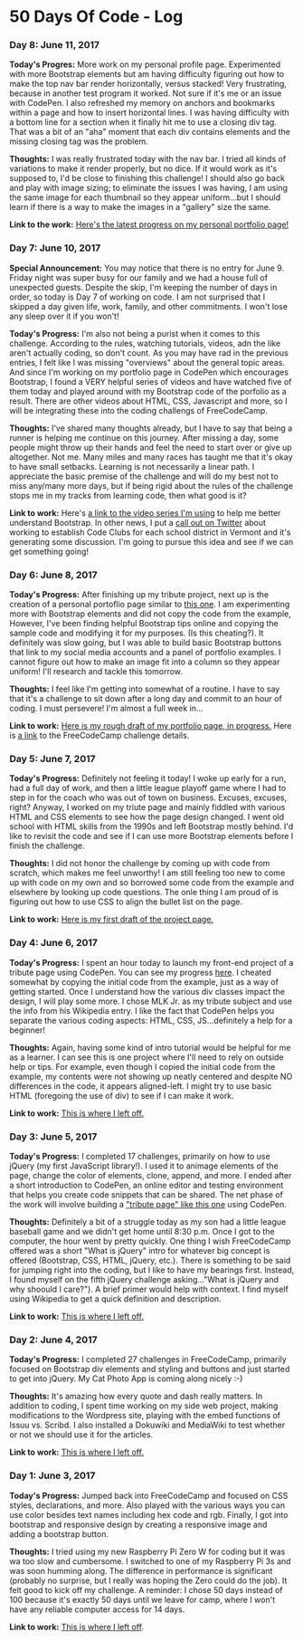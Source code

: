 # 50 Days Of Code - Log

### Day 8: June 11, 2017 ###

**Today's Progres:** More work on my personal profile page. Experimented with more Bootstrap elements but am having difficulty figuring out how to make the top nav bar render horizontally, versus stacked! Very frustrating, because in another test program it worked. Not sure if it's me or an issue with CodePen. I also refreshed my memory on anchors and bookmarks within a page and how to insert horizontal lines. I was having difficulty with a bottom line for a section when it finally hit me to use a closing div tag. That was a bit of an "aha" moment that each div contains elements and the missing closing tag was the problem.

**Thoughts:** I was really frustrated today with the nav bar. I tried all kinds of variations to make it render properly, but no dice. If it would work as it's supposed to, I'd be close to finishing this challenge! I should also go back and play with image sizing; to eliminate the issues I was having, I am using the same image for each thumbnail so they appear uniform...but I should learn if there is a way to make the images in a "gallery" size the same.

**Link to the work:** [Here's the latest progress on my personal portfolio page!](https://codepen.io/bkinney/full/bREExJ/)

### Day 7: June 10, 2017

**Special Announcement:** You may notice that there is no entry for June 9. Friday night was super busy for our family and we had a house full of unexpected guests. Despite the skip, I'm keeping the number of days in order, so today is Day 7 of working on code. I am not surprised that I skipped a day given life, work, family, and other commitments. I won't lose any sleep over it if you won't!

**Today's Progress:** I'm also not being a purist when it comes to this challenge. According to the rules, watching tutorials, videos, adn the like aren't actually coding, so don't count. As you may have rad in the previous entries, I felt like I was missing "overviews" about the general topic areas. And since I'm working on my portfolio page in CodePen which encourages Bootstrap, I found a VERY helpful series of videos and have watched five of them today and played around with my Bootstrap code of the porfolio as a result. There are other videos about HTML, CSS, Javascript and more, so I will be integrating these into the coding challengs of FreeCodeCamp.

**Thoughts:** I've shared many thoughts already, but I have to say that being a runner is helping me continue on this journey. After missing a day, some people might throw up their hands and feel the need to start over or give up altogether. Not me. Many miles and many races has taught me that it's okay to have small setbacks. Learning is not necessarily a linear path. I appreciate the basic premise of the challenge and will do my best not to miss any/many more days, but if being rigid about the rules of the challenge stops me in my tracks from learning code, then what good is it?

**Link to work:** Here's [a link to the video series I'm using](https://www.youtube.com/watch?v=P3e24Of44ac&list=PL0eyrZgxdwhx2XiwAfPLTTnEPcUGrPGH-) to help me better understand Bootstrap. In other news, I put a [call out on Twitter](https://mobile.twitter.com/brendankinney/status/873272496849645569) about working to establish Code Clubs for each school district in Vermont and it's generating some discussion. I'm going to pursue this idea and see if we can get something going!

### Day 6: June 8, 2017

**Today's Progress:** After finishing up my tribute project, next up is the creation of a personal portoflio page similar to [this one](https://codepen.io/FreeCodeCamp/full/YqLyXB/). I am experimenting more with Bootstrap elements and did not copy the code from the example, However, I've been finding helpful Bootstrap tips online and copying the sample code and modifying it for my purposes. (Is this cheating?). It definitely was slow going, but I was able to build basic Bootstrap buttons that link to my social media accounts and a panel of portfolio examples. I cannot figure out how to make an image fit into a column so they appear uniform! I'll research and tackle this tomorrow.

**Thoughts:** I feel like I'm getting into somewhat of a routine. I have to say that it's a challenge to sit down after a long day and commit to an hour of coding. I must persevere! I'm almost a full week in...

**Link to work:** [Here is my rough draft of my portfolio page, in progress.](https://codepen.io/bkinney/pen/bREExJ/) Here is [a link](https://www.freecodecamp.com/challenges/build-a-personal-portfolio-webpage) to the FreeCodeCamp challenge details.

### Day 5: June 7, 2017

**Today's Progress:** Definitely not feeling it today! I woke up early for a run, had a full day of work, and then a little league playoff game where I had to step in for the coach who was out of town on business. Excuses, excuses, right? Anyway, I worked on my triute page and mainly fiddled with various HTML and CSS elements to see how the page design changed. I went old school with HTML skills from the 1990s and left Bootstrap mostly behind. I'd like to revisit the code and see if I can use more Bootstrap elements before I finish the challenge.

**Thoughts:** I did not honor the challenge by coming up with code from scratch, which makes me feel unworthy! I am still feeling too new to come up with code on my own and so borrowed some code from the example and elsewhere by looking up code questions. The onle thing I am proud of is figuring out how to use CSS to align the bullet list on the page.

**Link to work:** [Here is my first draft of the project page.](https://codepen.io/bkinney/full/YQXpaX/)

### Day 4: June 6, 2017

**Today's Progress:** I spent an hour today to launch my front-end project of a tribute page using CodePen. You can see my progress [here](https://codepen.io/bkinney/full/YQXpaX/). I cheated somewhat by copying the initial code from the example, just as a way of getting started. Once I understand how the various div classes impact the design, I will play some more. I chose MLK Jr. as my tribute subject and use the info from his Wikipedia entry. I like the fact that CodePen helps you separate the various coding aspects: HTML, CSS, JS...definitely a help for a beginner!

**Thoughts:** Again, having some kind of intro tutorial would be helpful for me as a learner. I can see this is one project where I'll need to rely on outside help or tips. For example, even though I copied the initial code from the example, my contents were not showing up neatly centered and despite NO differences in the code, it appears aligned-left. I might try to use basic HTML (foregoing the use of div) to see if I can make it work.

**Link to work:** [This is where I left off.](https://www.freecodecamp.com/challenges/build-a-tribute-page/)

### Day 3: June 5, 2017

**Today's Progress:** I completed 17 challenges, primarily on how to use jQuery (my first JavaScript library!). I used it to animage elements of the page, change the color of elements, clone, append, and more. I ended after a short introduction to CodePen, an online editor and testing environment that helps you create code snippets that can be shared. The net phase of the work will involve building a ["tribute page" like this one](https://codepen.io/freeCodeCamp/full/NNvBQW) using CodePen.

**Thoughts:** Definitely a bit of a struggle today as my son had a little league baseball game and we didn't get home until 8:30 p.m. Once I got to the computer, the hour went by pretty quickly. One thing I wish FreeCodeCamp offered was a short "What is jQuery" intro for whatever big concept is offered (Bootstrap, CSS, HTML, jQuery, etc.). There is something to be said for jumping right into the coding, but I like to have my bearings first. Instead, I found myself on the fifth jQuery challenge asking..."What is jQuery and why shoould I care?"). A brief primer would help with context. I find myself using Wikipedia to get a quick definition and description.

**Link to work:** [This is where I left off.](https://www.freecodecamp.com/challenges/build-a-tribute-page)

### Day 2: June 4, 2017

**Today's Progress:** I completed 27 challenges in FreeCodeCamp, primarily focused on Bootstrap div elements and styling and buttons and just started to get into jQuery. My Cat Photo App is coming along nicely :-)

**Thoughts:** It's amazing how every quote and dash really matters. In addition to coding, I spent time working on my side web project, making modifications to the Wordpress site, playing with the embed functions of Issuu vs. Scribd. I also installed a Dokuwiki and MediaWiki to test whether or not we should use it for the articles.

**Link to work:** [This is where I left off.](https://www.freecodecamp.com/challenges/join-a-free-code-camp-group-in-your-city)

### Day 1: June 3, 2017

**Today's Progress:** Jumped back into FreeCodeCamp and focused on CSS styles, declarations, and more. Also played with the various ways you can use color besides text names including hex code and rgb. Finally, I got into bootstrap and responsive design by creating a responsive image and adding a bootstrap button.

**Thoughts:** I tried using my new Raspberry Pi Zero W for coding but it was wa too slow and cumbersome. I switched to one of my Raspberry Pi 3s and was soon humming along. The difference in performance is significant (probably no surprise, but I really was hoping the Zero could do the job). It felt good to kick off my challenge. A reminder: I chose 50 days instead of 100 because it's exactly 50 days until we leave for camp, where I won't have any reliable computer access for 14 days.

**Link to work:** [This is where I left off](https://www.freecodecamp.com/challenges/create-a-block-element-bootstrap-button).
